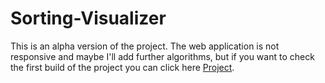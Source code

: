 # Sorting-Visualizer
This is an alpha version of the project. The web application is not responsive and maybe I'll add further algorithms, but if you want to check the first build of the project you can click here [Project](https://oniryu95.github.io/Sorting-Visualizer/#/). 
